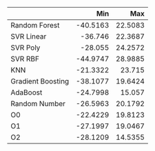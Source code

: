 |                   |      Min |     Max |
|:------------------|---------:|--------:|
| Random Forest     | -40.5163 | 22.5083 |
| SVR Linear        | -36.746  | 22.3687 |
| SVR Poly          | -28.055  | 24.2572 |
| SVR RBF           | -44.9747 | 28.9885 |
| KNN               | -21.3322 | 23.715  |
| Gradient Boosting | -38.1077 | 19.6424 |
| AdaBoost          | -24.7998 | 15.057  |
| Random Number     | -26.5963 | 20.1792 |
| O0                | -22.4229 | 19.8123 |
| O1                | -27.1997 | 19.0467 |
| O2                | -28.1209 | 14.5355 |